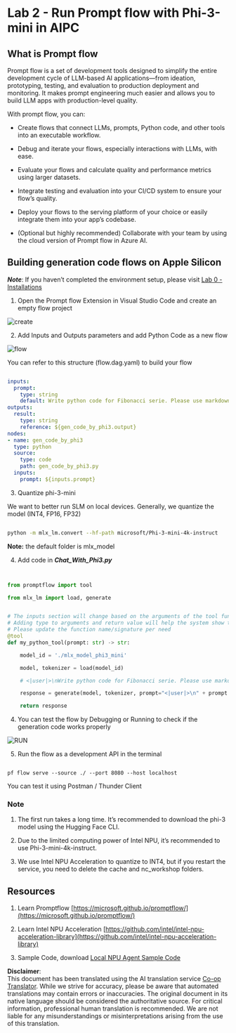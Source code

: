 <!--
CO_OP_TRANSLATOR_METADATA:
{
  "original_hash": "3dbbf568625b1ee04b354c2dc81d3248",
  "translation_date": "2025-07-09T19:35:10+00:00",
  "source_file": "md/02.Application/02.Code/Phi3/VSCodeExt/HOL/Apple/02.PromptflowWithMLX.md",
  "language_code": "en"
}
-->
# **Lab 2 - Run Prompt flow with Phi-3-mini in AIPC**

## **What is Prompt flow**

Prompt flow is a set of development tools designed to simplify the entire development cycle of LLM-based AI applications—from ideation, prototyping, testing, and evaluation to production deployment and monitoring. It makes prompt engineering much easier and allows you to build LLM apps with production-level quality.

With prompt flow, you can:

- Create flows that connect LLMs, prompts, Python code, and other tools into an executable workflow.

- Debug and iterate your flows, especially interactions with LLMs, with ease.

- Evaluate your flows and calculate quality and performance metrics using larger datasets.

- Integrate testing and evaluation into your CI/CD system to ensure your flow’s quality.

- Deploy your flows to the serving platform of your choice or easily integrate them into your app’s codebase.

- (Optional but highly recommended) Collaborate with your team by using the cloud version of Prompt flow in Azure AI.

## **Building generation code flows on Apple Silicon**

***Note***: If you haven’t completed the environment setup, please visit [Lab 0 - Installations](./01.Installations.md)

1. Open the Prompt flow Extension in Visual Studio Code and create an empty flow project

![create](../../../../../../../../../imgs/02/vscodeext/pf_create.png)

2. Add Inputs and Outputs parameters and add Python Code as a new flow

![flow](../../../../../../../../../imgs/02/vscodeext/pf_flow.png)

You can refer to this structure (flow.dag.yaml) to build your flow

```yaml

inputs:
  prompt:
    type: string
    default: Write python code for Fibonacci serie. Please use markdown as output
outputs:
  result:
    type: string
    reference: ${gen_code_by_phi3.output}
nodes:
- name: gen_code_by_phi3
  type: python
  source:
    type: code
    path: gen_code_by_phi3.py
  inputs:
    prompt: ${inputs.prompt}


```

3. Quantize phi-3-mini

We want to better run SLM on local devices. Generally, we quantize the model (INT4, FP16, FP32)

```bash

python -m mlx_lm.convert --hf-path microsoft/Phi-3-mini-4k-instruct

```

**Note:** the default folder is mlx_model

4. Add code in ***Chat_With_Phi3.py***

```python


from promptflow import tool

from mlx_lm import load, generate


# The inputs section will change based on the arguments of the tool function, after you save the code
# Adding type to arguments and return value will help the system show the types properly
# Please update the function name/signature per need
@tool
def my_python_tool(prompt: str) -> str:

    model_id = './mlx_model_phi3_mini'

    model, tokenizer = load(model_id)

    # <|user|>\nWrite python code for Fibonacci serie. Please use markdown as output<|end|>\n<|assistant|>

    response = generate(model, tokenizer, prompt="<|user|>\n" + prompt  + "<|end|>\n<|assistant|>", max_tokens=2048, verbose=True)

    return response


```

4. You can test the flow by Debugging or Running to check if the generation code works properly

![RUN](../../../../../../../../../imgs/02/vscodeext/pf_run.png)

5. Run the flow as a development API in the terminal

```

pf flow serve --source ./ --port 8080 --host localhost   

```

You can test it using Postman / Thunder Client

### **Note**

1. The first run takes a long time. It’s recommended to download the phi-3 model using the Hugging Face CLI.

2. Due to the limited computing power of Intel NPU, it’s recommended to use Phi-3-mini-4k-instruct.

3. We use Intel NPU Acceleration to quantize to INT4, but if you restart the service, you need to delete the cache and nc_workshop folders.

## **Resources**

1. Learn Promptflow [https://microsoft.github.io/promptflow/](https://microsoft.github.io/promptflow/)

2. Learn Intel NPU Acceleration [https://github.com/intel/intel-npu-acceleration-library](https://github.com/intel/intel-npu-acceleration-library)

3. Sample Code, download [Local NPU Agent Sample Code](../../../../../../../../../code/07.Lab/01/AIPC/local-npu-agent)

**Disclaimer**:  
This document has been translated using the AI translation service [Co-op Translator](https://github.com/Azure/co-op-translator). While we strive for accuracy, please be aware that automated translations may contain errors or inaccuracies. The original document in its native language should be considered the authoritative source. For critical information, professional human translation is recommended. We are not liable for any misunderstandings or misinterpretations arising from the use of this translation.